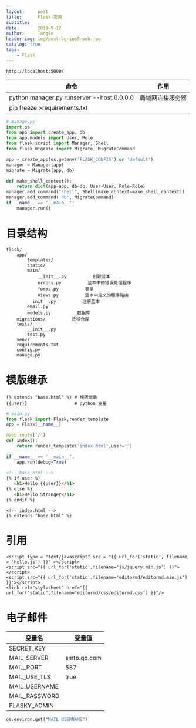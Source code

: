 ```yaml
---
layout:     post
title:      Flask-常用
subtitle:   
date:       2019-9-12
author:     Tangle
header-img: img/post-bg-ios9-web.jpg
catalog: true
tags:
    - Flask
---
```


```
http://localhost:5000/
```

| 命令                                       | 作用             |
| ------------------------------------------ | ---------------- |
| python manager.py runserver --host 0.0.0.0 | 局域网连接服务器 |
| pip freeze >requirements.txt               |                  |

```python
# manage.py
import os
from app import create_app, db
from app.models import User, Role
from flask_script import Manager, Shell
from flask_migrate import Migrate, MigrateCommand

app = create_app(os.getenv('FLASK_CONFIG') or 'default')
manager = Manager(app)
migrate = Migrate(app, db)

def make_shell_context():
    return dict(app=app, db=db, User=User, Role=Role)
manager.add_command("shell", Shell(make_context=make_shell_context))
manager.add_command('db', MigrateCommand)
if __name__ == '__main__':
    manager.run()
```

# 目录结构

```
flask/
    app/
        templates/
        static/
        main/
            __init__.py          创建蓝本
            errors.py          蓝本中的错误处理程序
            forms.py          表单
            views.py          蓝本中定义的程序路由
        __init__.py          注册蓝本
        email.py
        models.py          数据库
    migrations/          迁移仓库
    tests/
        __init__.py
        test.py
    venv/
    requirements.txt
    config.py
    manage.py
```

# 模版继承

<!-- {% raw %} -->
```
{% extends "base.html" %} # 模版继承
{{user}}                  # python 变量
```
<!-- {% endraw %} -->

```python
# main.py
from flask import Flask,render_template
app = Flask(__name__)

@app.route('/')
def index():
    return render_template('index.html',user='')

if __name__ == '__main__':
    app.run(debug=True)
```

<!-- {% raw %} -->
```html
<!-- base.html -->
{% if user %}
   <h1>Hello {{user}}</h1>
{% else %}
   <h1>Hello Stranger</h1>
{% endif %}
```
<!-- {% endraw %} -->

<!-- {% raw %} -->
```
<!-- index.html -->
{% extends "base.html" %}
```
<!-- {% endraw %} -->

# 引用

<!-- {% raw %} -->
```
<script type = "text/javascript" src = "{{ url_for('static', filename = 'hello.js') }}" ></script>
<script src="{{ url_for('static',filename='js/jquery.min.js') }}"></script>
<script src="{{ url_for('static',filename='editormd/editormd.min.js') }}"></script>
<link rel="stylesheet" href="{{ url_for('static',filename='editormd/css/editormd.css') }}"/>
```
<!-- {% endraw %} -->

# 电子邮件

| 变量名        | 变量值      |
| ------------- | ----------- |
| SECRET_KEY    |             |
| MAIL_SERVER   | smtp.qq.com |
| MAIL_PORT     | 587         |
| MAIL_USE_TLS  | true        |
| MAIL_USERNAME |             |
| MAIL_PASSWORD |             |
| FLASKY_ADMIN  |             |

```python
os.environ.get("MAIL_USERNAME")
```
